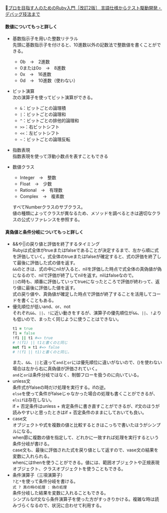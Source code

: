 
📖[プロを目指す人のためのRuby入門［改訂2版］ 言語仕様からテスト駆動開発・デバッグ技法まで](https://gihyo.jp/book/2021/978-4-297-12437-3)

#### 数値についてもっと詳しく

- 基数指示子を用いた整数リテラル  
  先頭に基数指示子を付けると、10進数以外の記数法で整数値を書くことができる。
  - 0b　→　2進数
  - 0または0o　→　8進数
  - 0x　→　16進数
  - 0d　→　10進数（使わない）
- ビット演算  
  次の演算子を使ってビット演算ができる。
  - `&`：ビットごとの論理積
  - `|`：ビットごとの論理和
  - `^`：ビットごとの排他的論理和
  - `>>`：右ビットシフト
  - `<<`：左ビットシフト
  - `~`：ビットごとの論理反転
- 指数表現  
  指数表現を使って浮動小数点を表すこともできる
- 数値クラス
  - Integer　→　整数
  - Float　→　少数
  - Rational　→　有理数
  - Complex　→　複素数

  すべてNumberクラスのサブクラス。  
  値の種類によってクラスが異なるため、メソッドを調べるときは適切なクラスの公式リファレンスを参照する。

#### 真偽値と条件分岐についてもっと詳しく

- &&や||の戻り値と評価を終了するタイミング  
  Rubyは式全体がtrueまたはfalseであることが決定するまで、左から順に式を評価していく。式全体のtrueまたはfalseが確定すると、式の評価を終了して最後に評価した式の値を返す。  
  `&&`のときは、式の中にnilが入ると、nilを評価した時点で式全体の真偽値が偽になるので、nilで評価が終了してnilを返す。nilはfalseなので。  
  `||`の時も、順番に評価していってtrueになったところで評価が終わって、返り値に最後に評価した値を返す。  
  式の戻り値や、真偽値が確定した時点で評価が終了することを活用してコードを書くこともある。  
- 優先順位が低いand、or、not  
  それぞれ`&&`、`||`、`!`に近い動きをするが、演算子の優先順位が`&&`、`||`、`!`よりも低いので、まったく同じように使うことはできない。
  ```ruby
  t1 = true
  f1 = false
  !f1 || t1 #=> true
  # !(f1) || t1と書くのと同じ
  not f1 = t1 #=> false
  # !(f1 || t1)と書くのと同じ。
  ```
  また、`&&`、`||`と違って`and`と`or`には優先順位に違いがないので、()を使わない場合は左から右に真偽値が評価されていく。  
  `and`と`or`は条件分岐ではなく、制御フローを扱うのに向いている。
- unless文  
  条件式がfalseの時だけ処理を実行する。ifの逆。  
  `else`を使って条件がfalseじゃなかった場合の処理も書くことができるが、`elsif`は存在しない。  
  if + 否定条件はunless + 肯定条件に書き直すことができるが、if文のほうが読みやすいと思ったときはif + 否定条件のままにしておいても良い。
- case文  
  オブジェクトや式を複数の値と比較するときはこっちで書いたほうがシンプルになる。  
  when節に複数の値を指定して、どれかに一致すれば処理を実行するという条件分岐が書ける。  
  case文も、最後に評価された式を戻り値として返すので、vase文の結果を変数に入れられる。  
  whenにはthenを使うことができる。値には、範囲オブジェクトや正規表現オブジェクト、クラスオブジェクトを使うこともできる。
- 条件演算子（三項演算子）  
  `?`と`*`を使って条件分岐を書ける。  
  `式 ? 真の時の処理 : 偽の処理`  
  条件分岐した結果を変数に入れることもできる。  
  シンプルなif文なら条件演算子を使った方がすっきりかける。複雑な時は読みづらくなるので、状況に合わせて利用する。
  
